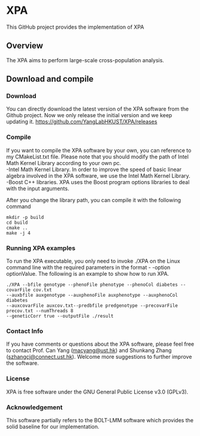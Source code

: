 # XPA
This GitHub project provides the implementation of XPA

## Overview 

The XPA aims to perform large-scale cross-population analysis.

## Download and compile
### Download
You can directly download the latest version of the XPA software from the Github project. Now we only release the initial version and we keep updating it. https://github.com/YangLabHKUST/XPA/releases
### Compile 
If you want to compile the XPA software by your own, you can reference to my CMakeList.txt file. Please note that you should modify the path of Intel Math Kernel Library according to your own pc.  
-Intel Math Kernel Library. In order to improve the speed of basic linear algebra involved in the XPA software, we use the Intel Math Kernel Library.  
-Boost C++ libraries. XPA uses the Boost program options libraries to deal with the input arguments.

After you change the library path, you can compile it with the following command
```
mkdir -p build
cd build
cmake ..
make -j 4
```
### Running XPA examples
To run the XPA executable, you only need to invoke ./XPA on the Linux command line with the required parameters in the format - -option optionValue. The following is an example to show how to run XPA.
  ```
  ./XPA --bfile genotype --phenoFile phenotype --phenoCol diabetes --covarFile cov.txt 
  --auxbfile auxgenotype --auxphenoFile auxphenotype --auxphenoCol diabetes 
  --auxcovarFile auxcov.txt--predbfile predgenotype --precovarFile precov.txt --numThreads 8 
  --geneticCorr true --outputFile ./result
  ```
### Contact Info
If you have comments or questions about the XPA software, please feel free to contact Prof. Can Yang (macyang@ust.hk) and Shunkang Zhang (szhangcj@connect.ust.hk). Welcome more suggestions to further improve the software.

### License
XPA is free software under the GNU General Public License v3.0 (GPLv3).

### Acknowledgement
This software partially refers to the BOLT-LMM software which provides the solid baseline for our implementation. 
